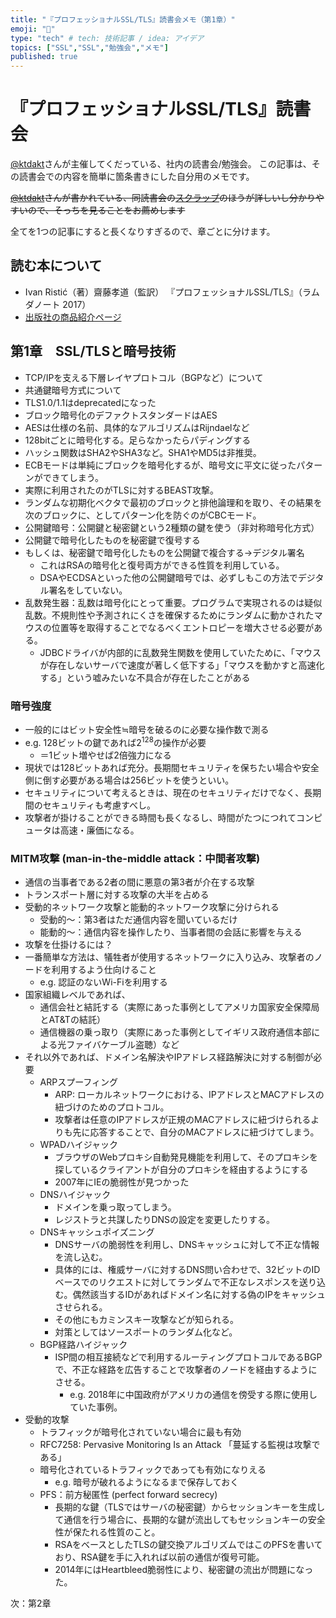 ```yaml
---
title: "『プロフェッショナルSSL/TLS』読書会メモ（第1章）"
emoji: "📝"
type: "tech" # tech: 技術記事 / idea: アイデア
topics: ["SSL","SSL","勉強会","メモ"]
published: true
---
```


# 『プロフェッショナルSSL/TLS』読書会

[@ktdakt](https://zenn.dev/kdnakt)さんが主催してくだっている、社内の読書会/勉強会。
この記事は、その読書会での内容を簡単に箇条書きにした自分用のメモです。

~~[@ktdakt](https://zenn.dev/kdnakt)さんが書かれている、同読書会の[スクラップ](https://zenn.dev/kdnakt/scraps/1146d7c00cd3ce)のほうが詳しいし分かりやすいので、そっちを見ることをお薦めします~~

全てを1つの記事にすると長くなりすぎるので、章ごとに分けます。

## 読む本について

- Ivan Ristić（著）齋藤孝道（監訳） 『プロフェッショナルSSL/TLS』（ラムダノート 2017）
- [出版社の商品紹介ページ](https://www.lambdanote.com/products/tls)

## 第1章　SSL/TLSと暗号技術

- TCP/IPを支える下層レイヤプロトコル（BGPなど）について
- 共通鍵暗号方式について
- TLS1.0/1.1はdeprecatedになった
- ブロック暗号化のデファクトスタンダードはAES
- AESは仕様の名前、具体的なアルゴリズムはRijndaelなど
- 128bitごとに暗号化する。足らなかったらパディングする
- ハッシュ関数はSHA2やSHA3など。SHA1やMD5は非推奨。
- ECBモードは単純にブロックを暗号化するが、暗号文に平文に従ったパターンができてしまう。
- 実際に利用されたのがTLSに対するBEAST攻撃。
- ランダムな初期化ベクタで最初のブロックと排他論理和を取り、その結果を次のブロックに、としてパターン化を防ぐのがCBCモード。
- 公開鍵暗号：公開鍵と秘密鍵という2種類の鍵を使う（非対称暗号化方式）
- 公開鍵で暗号化したものを秘密鍵で復号する
- もしくは、秘密鍵で暗号化したものを公開鍵で複合する→デジタル署名
  - これはRSAの暗号化と復号両方ができる性質を利用している。
  - DSAやECDSAといった他の公開鍵暗号では、必ずしもこの方法でデジタル署名をしていない。
- 乱数発生器：乱数は暗号化にとって重要。プログラムで実現されるのは疑似乱数。不規則性や予測されにくさを確保するためにランダムに動かされたマウスの位置等を取得することでなるべくエントロピーを増大させる必要がある。
  - JDBCドライバが内部的に乱数発生関数を使用していたために、「マウスが存在しないサーバで速度が著しく低下する」「マウスを動かすと高速化する」という嘘みたいな不具合が存在したことがある

### 暗号強度

- 一般的にはビット安全性≒暗号を破るのに必要な操作数で測る
- e.g. 128ビットの鍵であれば$2^{128}$の操作が必要
  - ＝1ビット増やせば2倍強力になる
- 現状では128ビットあれば充分。長期間セキュリティを保ちたい場合や安全側に倒す必要がある場合は256ビットを使うといい。
- セキュリティについて考えるときは、現在のセキュリティだけでなく、長期間のセキュリティも考慮すべし。
- 攻撃者が掛けることができる時間も長くなるし、時間がたつにつれてコンピュータは高速・廉価になる。

### MITM攻撃 (man-in-the-middle attack：中間者攻撃)

- 通信の当事者である2者の間に悪意の第3者が介在する攻撃
- トランスポート層に対する攻撃の大半を占める
- 受動的ネットワーク攻撃と能動的ネットワーク攻撃に分けられる
  - 受動的～：第3者はただ通信内容を聞いているだけ
  - 能動的～：通信内容を操作したり、当事者間の会話に影響を与える
- 攻撃を仕掛けるには？
- 一番簡単な方法は、犠牲者が使用するネットワークに入り込み、攻撃者のノードを利用するよう仕向けること
  - e.g. 認証のないWi-Fiを利用する
- 国家組織レベルであれば、
  - 通信会社と結託する（実際にあった事例としてアメリカ国家安全保障局とAT&Tの結託）
  - 通信機器の乗っ取り（実際にあった事例としてイギリス政府通信本部による光ファイバケーブル盗聴）など
- それ以外であれば、ドメイン名解決やIPアドレス経路解決に対する制御が必要
  - ARPスプーフィング
    - ARP: ローカルネットワークにおける、IPアドレスとMACアドレスの紐づけのためのプロトコル。
    - 攻撃者は任意のIPアドレスが正規のMACアドレスに紐づけられるよりも先に応答することで、自分のMACアドレスに紐づけてしまう。
  - WPADハイジャック
    - ブラウザのWebプロキシ自動発見機能を利用して、そのプロキシを探しているクライアントが自分のプロキシを経由するようにする
    - 2007年にIEの脆弱性が見つかった
  - DNSハイジャック
    - ドメインを乗っ取ってしまう。
    - レジストラと共謀したりDNSの設定を変更したりする。
  - DNSキャッシュポイズニング
    - DNSサーバの脆弱性を利用し、DNSキャッシュに対して不正な情報を流し込む。
    - 具体的には、権威サーバに対するDNS問い合わせで、32ビットのIDベースでのリクエストに対してランダムで不正なレスポンスを送り込む。偶然該当するIDがあればドメイン名に対する偽のIPをキャッシュさせられる。
    - その他にもカミンスキー攻撃などが知られる。
    - 対策としてはソースポートのランダム化など。
  - BGP経路ハイジャック
    - ISP間の相互接続などで利用するルーティングプロトコルであるBGPで、不正な経路を広告することで攻撃者のノードを経由するようにさせる。
      - e.g. 2018年に中国政府がアメリカの通信を傍受する際に使用していた事例。
- 受動的攻撃
  - トラフィックが暗号化されていない場合に最も有効
  - RFC7258: Pervasive Monitoring Is an Attack 「蔓延する監視は攻撃である」
  - 暗号化されているトラフィックであっても有効になりえる
    - e.g. 暗号が破れるようになるまで保存しておく
  - PFS：前方秘匿性 (perfect forward secrecy)
    - 長期的な鍵（TLSではサーバの秘密鍵）からセッションキーを生成して通信を行う場合に、長期的な鍵が流出してもセッションキーの安全性が保たれる性質のこと。
    - RSAをベースとしたTLSの鍵交換アルゴリズムではこのPFSを書いており、RSA鍵を手に入れれば以前の通信が復号可能。
    - 2014年にはHeartbleed脆弱性により、秘密鍵の流出が問題になった。

次：第2章